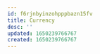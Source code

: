 ```yaml
---
id: f6rjnbyinzohpppbazn15fv
title: Currency
desc: ''
updated: 1650239766767
created: 1650239766767
---
```


